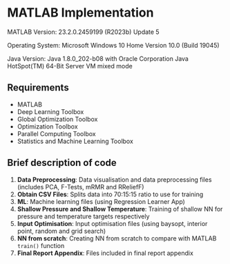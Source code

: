 # MATLAB Implementation
MATLAB Version: 23.2.0.2459199 (R2023b) Update 5

Operating System: Microsoft Windows 10 Home Version 10.0 (Build 19045)

Java Version: Java 1.8.0_202-b08 with Oracle Corporation Java HotSpot(TM) 64-Bit Server VM mixed mode

## Requirements
- MATLAB
- Deep Learning Toolbox
- Global Optimization Toolbox
- Optimization Toolbox
- Parallel Computing Toolbox
- Statistics and Machine Learning Toolbox

## Brief description of code
1. **Data Preprocessing**: Data visualisation and data preprocessing files (includes PCA, F-Tests, mRMR and RReliefF)
2. **Obtain CSV Files**: Splits data into 70:15:15 ratio to use for training
3. **ML**: Machine learning files (using Regression Learner App)
4. **Shallow Pressure and Shallow Temperature**: Training of shallow NN for pressure and temperature targets respectively
5. **Input Optimisation**: Input optimisation files (using baysopt, interior point, random and grid search)
6. **NN from scratch**: Creating NN from scratch to compare with MATLAB ```train()``` function
7. **Final Report Appendix**: Files included in final report appendix
